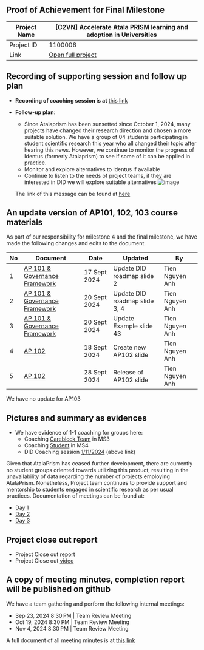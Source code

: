 ##  Proof of Achievement for Final Milestone
|  Project Name |[C2VN] Accelerate Atala PRISM learning and adoption in Universities|
| ------------ | ------------ |
| Project ID  | 1100006 |
|  Link  |  [Open full project](https://projectcatalyst.io/funds/11/cardano-open-ecosystem/c2vn-accelerate-atala-prism-learning-and-adoption-in-universities-8d47f) |

## Recording of supporting session and follow up plan
- **Recording of coaching session is at** [this link](https://youtu.be/1HOR4x4koLo)
- **Follow-up plan**:
  - Since Atalaprism has been sunsetted since October 1, 2024, many projects have changed their research direction and chosen a more suitable solution. We have a group of 04 students participating in student scientific research this year who all changed their topic after hearing this news.
  However, we continue to monitor the progress of Identus (formerly Atalaprism) to see if some of it can be applied in practice.
  - Monitor and explore alternatives to Identus if available
  - Continue to listen to the needs of project teams, if they are interested in DID we will explore suitable alternatives
    ![image](https://github.com/user-attachments/assets/98b274ab-5cde-4677-bc7d-c253b6ee5994)

   The link of this message can be found at [here](https://discord.com/channels/1146426895114702858/1148195387413372999/1290690181611130894)


## An update version of AP101, 102, 103 course materials 
As part of our responsibility for milestone 4 and the final milestone, we have made the following changes and edits to the document.

 |  No |  Document | Date  | Updated  |By  |
| ------------ | ------------ | ------------ | ------------ |------------ |
| 1  | [AP 101 & Governance Framework](https://docs.google.com/presentation/d/1vdMFkAbCgVobLu9A22aGNIiDNNMUhyoJWedT2PACqOY/edit?usp=sharing)  |  17 Sept 2024 | Update  DID roadmap slide 2  | Tien Nguyen Anh  |
| 2  | [AP 101 & Governance Framework](https://docs.google.com/presentation/d/1vdMFkAbCgVobLu9A22aGNIiDNNMUhyoJWedT2PACqOY/edit?usp=sharing)  |  20 Sept 2024 | Update  DID roadmap slide 3, 4  |Tien Nguyen Anh  |
| 3  | [AP 101 & Governance Framework](https://docs.google.com/presentation/d/1vdMFkAbCgVobLu9A22aGNIiDNNMUhyoJWedT2PACqOY/edit?usp=sharing)  |  20 Sept 2024 | Update Example slide 43  |Tien Nguyen Anh  |
| 4 | [AP 102](https://docs.google.com/presentation/d/12Ye5wRHoywf5ZkV3QT1XbGxhIXQn4IDDzU_QLnzbM5I/edit?usp=sharing)  |  18 Sept 2024 |  Create new AP102 slide |Tien Nguyen Anh  |
| 5 | [AP 102](https://docs.google.com/presentation/d/12Ye5wRHoywf5ZkV3QT1XbGxhIXQn4IDDzU_QLnzbM5I/edit?usp=sharing)  |  28 Sept 2024 |  Release of AP102 slide |Tien Nguyen Anh  |

We have no update for AP103

## Pictures and summary as evidences
- We have evidence of 1-1 coaching for groups here:
  -  Coaching [Careblock Team](https://www.youtube.com/watch?v=GhWtDi4xe0E?t=1913) in MS3
  -  Coaching [Student](https://youtu.be/JuiIePafo74) in MS4
  -  DID Coaching session [1/11/2024](https://youtu.be/1HOR4x4koLo) (above link)

Given that AtalaPrism has ceased further development, there are currently no student groups oriented towards utilizing this product, resulting in the unavailability of data regarding the number of projects employing AtalaPrism. Nonetheless, Project team continues to provide support and mentorship to students engaged in scientific research as per usual practices. Documentation of meetings can be found at:

   - [Day 1](https://youtu.be/H5g-h7-KTWQ)
   - [Day 2](https://youtu.be/Uhtw6Bhb-LI)
   - [Day 3](https://youtu.be/jp56vd3A63U)

## Project close out report
- Project Close out [report](https://docs.google.com/document/d/1ZA-EX8nfmwehQQF3okASMDY-Ll-VEggrraACq0vV-FE/edit?usp=sharing)
- Project Close out [video](https://youtu.be/NnzaWTFeWQ8)
## A copy of meeting minutes, completion report will be published on github
We have a team gathering and perform the following internal meetings:
- Sep 23, 2024 8:30 PM | Team Review Meeting
- Oct 19, 2024 8:30 PM | Team Review Meeting
- Nov 4, 2024 8:30 PM | Team Review Meeting

A full document of all meeting minutes is at [this link](https://docs.google.com/document/d/169ssCA0rkjiDSRLtkvuLuW9C-EHTWfCoWNq1wXyrSUk/edit?usp=sharing)
